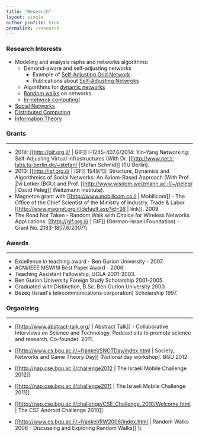 ```yaml
---
title: "Research"
layout: single 
author_profile: true
permalink: /research
---
```


### Research Interests

* Modeling and analysis raphs and networks algorithms:
  * Demand-aware and  self-adjusting networks 
    * Example of [Self-Adjusting Grid Network](/Self-AdjustingGridNetworks)
    * Publications about [Self-Adjusting Netwroks](/publications#self-adjusting-netwroks)
  * Algorithms for [dynamic networks](/publications#self-adjusting-netwroks)
  * [Random walks](/publications#random-walks) on networks.
  * [In-netwrok computing](/publications#in-netwrok-computing)]
* [Social Networks](/SocialNetworksAxioms)
* [Distributed Computing](/publications#distributed-computing)
* [Information Theory](/publications#information-theory)


### Grants
----
*  2014: [[http://gif.org.il/ | GIF]] I-1245-407.6/2014: Yin-Yang Networking: Self-Adjusting Virtual Infrastructures (With Dr. [[http://www.net.t-labs.tu-berlin.de/~stefan/ |Stefan Schmid]] (TU Berlin).
*  2013: [[http://isf.org.il/ | ISF]] 1549/13: Structure, Dynamics and Algorithmics of Social Networks: An Axiom-Based Approach (With Prof. Zvi Lotker (BGU) and Prof. [[http://www.wisdom.weizmann.ac.il/~/peleg/ | David Peleg]] Weitzmann Institute).
* Magneton grant with [[http://www.mobilicom.co.il | Mobilicom]] - The Office of the Chief Scientist of the Ministry of Industry, Trade & Labor [[http://www.magnet.org.il/default.asp?id=26 | link]]. 2009.
* The Road Not Taken - Random Walk with Choice for Wireless Networks Applications. [[http://gif.org.il/ | GIF]] (German-Israeli Foundation) - Grant No. 2183-1807.6/2007\\\


### Awards
----
* Excellence in teaching award - Ben Gurion University - 2007.
* ACM/IEEE MSWIM Best Paper Award - 2006.
* Teaching Assistant Fellowship, UCLA 2001-2003.
* Ben Gurion University Foreign Study Scholarship 2001-2005.
* Graduated with Distinction, B.Sc. Ben Gurion University 2000.
* Bezeq (Israel's telecommunications corporation) Scholarship 1997.

### Organizing 
----
* [[http://www.abstract-talk.org/ | Abstract Talk]] - Collaborative Interviews on Science and Technology. Podcast site to promote science and research. Co-founder. 2011.
* [[http://www.cs.bgu.ac.il/~frankel/SNGTDay/index.html | Society, Networks and Game Theory Day]] (National day workshop). BGU 2012.

* [[http://nap.cse.bgu.ac.il/challenge2012 | The Israeli Mobile Challenge 2012]]
* [[http://nap.cse.bgu.ac.il/challenge2011 | The Israeli Mobile Challenge 2011]]
* [[http://nap.cse.bgu.ac.il/challenge/CSE_Challenge_2010/Welcome.html | The CSE Android Challenge 2010]]
* [[http://www.cs.bgu.ac.il/~frankel/RW2008/index.html |  Random Walks 2008 - Discussing and Exploring Random Walks]] \\\

